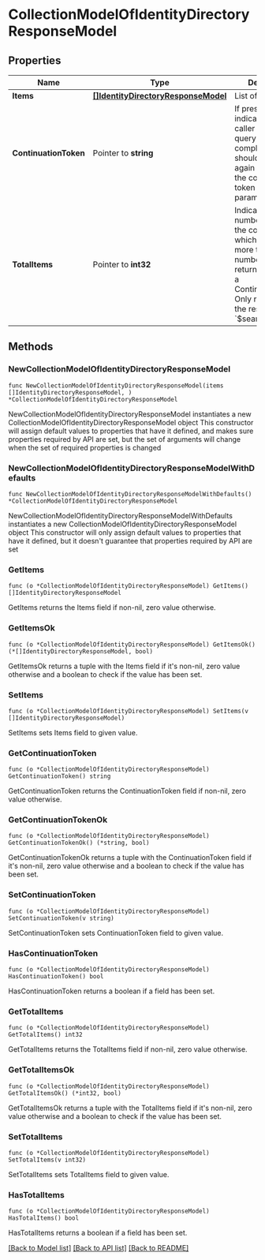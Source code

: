 # CollectionModelOfIdentityDirectoryResponseModel

## Properties

Name | Type | Description | Notes
------------ | ------------- | ------------- | -------------
**Items** | [**[]IdentityDirectoryResponseModel**](IdentityDirectoryResponseModel.md) | List of items. | 
**ContinuationToken** | Pointer to **string** | If present, indicates to the caller that the query was not complete, and they should call the API again specifying the continuation token as a query parameter. | [optional] 
**TotalItems** | Pointer to **int32** | Indicates the total number of items in the collection, which may be more than the number of Items returned, if there is a ContinuationToken.  Only returned in the response to &#x60;$search&#x60; APIs. | [optional] 

## Methods

### NewCollectionModelOfIdentityDirectoryResponseModel

`func NewCollectionModelOfIdentityDirectoryResponseModel(items []IdentityDirectoryResponseModel, ) *CollectionModelOfIdentityDirectoryResponseModel`

NewCollectionModelOfIdentityDirectoryResponseModel instantiates a new CollectionModelOfIdentityDirectoryResponseModel object
This constructor will assign default values to properties that have it defined,
and makes sure properties required by API are set, but the set of arguments
will change when the set of required properties is changed

### NewCollectionModelOfIdentityDirectoryResponseModelWithDefaults

`func NewCollectionModelOfIdentityDirectoryResponseModelWithDefaults() *CollectionModelOfIdentityDirectoryResponseModel`

NewCollectionModelOfIdentityDirectoryResponseModelWithDefaults instantiates a new CollectionModelOfIdentityDirectoryResponseModel object
This constructor will only assign default values to properties that have it defined,
but it doesn't guarantee that properties required by API are set

### GetItems

`func (o *CollectionModelOfIdentityDirectoryResponseModel) GetItems() []IdentityDirectoryResponseModel`

GetItems returns the Items field if non-nil, zero value otherwise.

### GetItemsOk

`func (o *CollectionModelOfIdentityDirectoryResponseModel) GetItemsOk() (*[]IdentityDirectoryResponseModel, bool)`

GetItemsOk returns a tuple with the Items field if it's non-nil, zero value otherwise
and a boolean to check if the value has been set.

### SetItems

`func (o *CollectionModelOfIdentityDirectoryResponseModel) SetItems(v []IdentityDirectoryResponseModel)`

SetItems sets Items field to given value.


### GetContinuationToken

`func (o *CollectionModelOfIdentityDirectoryResponseModel) GetContinuationToken() string`

GetContinuationToken returns the ContinuationToken field if non-nil, zero value otherwise.

### GetContinuationTokenOk

`func (o *CollectionModelOfIdentityDirectoryResponseModel) GetContinuationTokenOk() (*string, bool)`

GetContinuationTokenOk returns a tuple with the ContinuationToken field if it's non-nil, zero value otherwise
and a boolean to check if the value has been set.

### SetContinuationToken

`func (o *CollectionModelOfIdentityDirectoryResponseModel) SetContinuationToken(v string)`

SetContinuationToken sets ContinuationToken field to given value.

### HasContinuationToken

`func (o *CollectionModelOfIdentityDirectoryResponseModel) HasContinuationToken() bool`

HasContinuationToken returns a boolean if a field has been set.

### GetTotalItems

`func (o *CollectionModelOfIdentityDirectoryResponseModel) GetTotalItems() int32`

GetTotalItems returns the TotalItems field if non-nil, zero value otherwise.

### GetTotalItemsOk

`func (o *CollectionModelOfIdentityDirectoryResponseModel) GetTotalItemsOk() (*int32, bool)`

GetTotalItemsOk returns a tuple with the TotalItems field if it's non-nil, zero value otherwise
and a boolean to check if the value has been set.

### SetTotalItems

`func (o *CollectionModelOfIdentityDirectoryResponseModel) SetTotalItems(v int32)`

SetTotalItems sets TotalItems field to given value.

### HasTotalItems

`func (o *CollectionModelOfIdentityDirectoryResponseModel) HasTotalItems() bool`

HasTotalItems returns a boolean if a field has been set.


[[Back to Model list]](../README.md#documentation-for-models) [[Back to API list]](../README.md#documentation-for-api-endpoints) [[Back to README]](../README.md)


